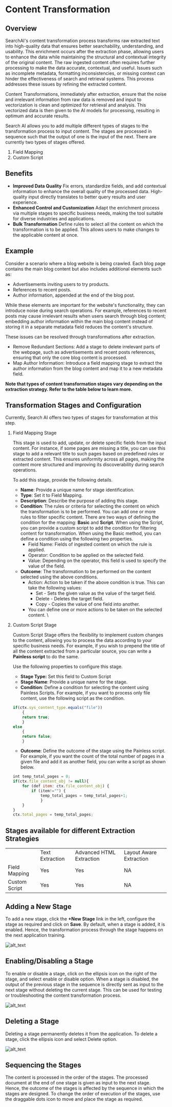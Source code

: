 # Content Transformation

## Overview

SearchAI's content transformation process transforms raw extracted text into high-quality data that ensures better searchability, understanding, and usability. This enrichment occurs after the extraction phase, allowing users to enhance the data while maintaining the structural and contextual integrity of the original content. The raw ingested content often requires further processing to make the data accurate, contextual, and useful. Issues such as incomplete metadata, formatting inconsistencies, or missing context can hinder the effectiveness of search and retrieval systems. This process addresses these issues by refining the extracted content.

Content Transformations, immediately after extraction, ensure that the noise and irrelevant information from raw data is removed and input to vectorization is clean and optimized for retrieval and analysis. This vectorized data is then given to the AI models for processing, resulting in optimum and accurate results. 

Search AI allows you to add multiple different types of stages to the transformation process to input content. The stages are processed in sequence such that the output of one is the input of the next. There are currently two types of stages offered. 

1. Field Mapping 
2. Custom Script


## Benefits

* **Improved Data Quality**
    Fix errors, standardize fields, and add contextual information to enhance the overall quality of the processed data. High-quality input directly translates to better query results and user experience.
* **Enhanced Control and Customization**
    Adapt the enrichment process via multiple stages to specific business needs, making the tool suitable for diverse industries and applications. 
* **Bulk Transformation**
    Define rules to select all the content on which the transformation is to be applied. This allows users to make changes to the applicable content at once. 

## Example

Consider a scenario where a blog website is being crawled. Each blog page contains the main blog content but also includes additional elements such as:

* Advertisements inviting users to try products.
* References to recent posts.
* Author information, appended at the end of the blog post.

While these elements are important for the website's functionality, they can introduce noise during search operations. For example, references to recent posts may cause irrelevant results when users search through blog content; embedding author information within the main blog content instead of storing it in a separate metadata field reduces the content's structure.

These issues can be resolved through transformations after extraction. 

* Remove Redundant Sections: Add a stage to delete irrelevant parts of the webpage, such as advertisements and recent posts references, ensuring that only the core blog content is processed.
* Map Author Information: Introduce a field mapping stage to extract the author information from the blog content and map it to a new metadata field.

**Note that types of content transformation stages vary depending on the extraction strategy. Refer to the table below to learn more.**

## Transformation Stages and Configuration

Currently, Search AI offers two types of stages for transformation at this step. 

1. Field Mapping Stage

    This stage is used to add, update, or delete specific fields from the input content.  For instance, if some pages are missing a title, you can use this stage to add a relevant title to such pages based on predefined rules or extracted content. This ensures uniformity across all pages, making the content more structured and improving its discoverability during search operations.

	To add this stage, provide the following details.

    * **Name**:  Provide a unique name for stage identification.
    * **Type**: Set it to Field Mapping. 
    * **Description**: Describe the purpose of adding this stage. 
    * **Condition**: The rules or criteria for selecting the content on which the transformation is to be performed. You can add one or more rules to filter specific content. There are two ways of defining the condition for the mapping: **Basic** and **Script**. When using the Script, you can provide a custom script to add the condition for filtering content for transformation. When using the Basic method, you can define a condition using the following two properties.
        * Field Name: Fields of ingested content on which the rule is applied.
        * Operator: Condition to be applied on the selected field.
        * Value: Depending on the operator, this field is used to specify the value of the field. 	
    * **Outcome**: The transformation to be performed on the content selected using the above conditions.
        * Action: Action to be taken if the above condition is true. This can take the following values:
            * Set - Sets the given value as the value of the target field.
            * Delete - Deletes the target field.
            * Copy - Copies the value of one field into another.
        * You can define one or more actions to be taken on the selected content.  \

2. Custom Script Stage

    Custom Script Stage offers the flexibility to implement custom changes to the content, allowing you to process the data according to your specific business needs. For example, if you wish to prepend the title of all the content extracted from a particular source, you can write a **Painless script** to do the same. 
    
    Use the following properties to configure this stage.

    * **Stage Type:** Set this field to Custom Script
    * **Stage Name**: Provide a unique name for the stage.
    * **Condition**: Define a condition for selecting the content using Painless Scripts. For example, if you want to process only file content, use the following script as the condition.

    ```javascript 
    if(ctx.sys_content_type.equals("file"))
        { 
        return true;
        }
    else 
        {
        return false;
        }
    ```

    * **Outcome**: Define the outcome of the stage using the Painless script. For example, if you want the count of the total number of pages in a given file and add it as another field, you can write a script as shown below.

    ```javascript
    int temp_total_pages = 0;
    if(ctx.file_content_obj != null){
        for (def item: ctx.file_content_obj) {
            if (item!="") {
                temp_total_pages = temp_total_pages+1;
                }
        }
    }
    ctx.total_pages = temp_total_pages;
    ```
## Stages available for different Extraction Strategies


<table>
  <tr>
   <td>
   </td>
   <td>Text Extraction
   </td>
   <td>Advanced HTML Extraction
   </td>
   <td>Layout Aware Extraction
   </td>
  </tr>
  <tr>
   <td>Field Mapping
   </td>
   <td>Yes
   </td>
   <td>Yes
   </td>
   <td>NA
   </td>
  </tr>
  <tr>
   <td>Custom Script
   </td>
   <td>Yes
   </td>
   <td>Yes
   </td>
   <td>NA
   </td>
  </tr>
</table>



## Adding a New Stage

To add a new stage, click the **+New Stage** link in the left, configure the stage as required and click on **Save**.  By default, when a stage is added, it is enabled. Hence, the transformation process through the stage happens on the next application training. 

![alt_text](./images/add-stage.png "image_tooltip")

## Enabling/Disabling a Stage

To enable or disable a stage, click on the ellipsis icon on the right of the stage, and select enable or disable option. When a stage is disabled, the output of the previous stage in the sequence is directly sent as input to the next stage without deleting the current stage. This can be used for testing or troubleshooting the content transformation process. 

![alt_text](./images/disable-stage.png "image_tooltip")

## Deleting a Stage

Deleting a stage permanently deletes it from the application. To delete a stage, click the ellipsis icon and select Delete option. 

![alt_text](./images/delete-stage.png "image_tooltip")

## Sequencing the Stages

The content is processed in the order of the stages. The processed document at the end of one stage is given as input to the next stage. Hence, the outcome of the stages is affected by the sequence in which the stages are designed. To change the order of execution of the stages, use the draggable dots icon to move and place the stage as required.
